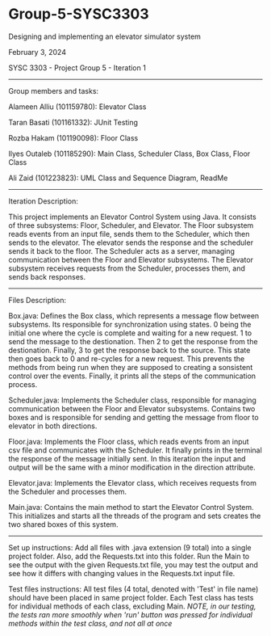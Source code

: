 # Group-5-SYSC3303
Designing and implementing  an elevator simulator system 

February 3, 2024 

SYSC 3303 - Project Group 5 - Iteration 1

------------------------------------------------------------------------------------------------------
Group members and tasks:


Alameen Alliu (101159780): Elevator Class

Taran Basati (101161332): JUnit Testing

Rozba Hakam (101190098): Floor Class 

Ilyes Outaleb (101185290): Main Class, Scheduler Class, Box Class, Floor Class 

Ali Zaid (101223823): UML Class and Sequence Diagram, ReadMe

------------------------------------------------------------------------------------------------------------------------------------------

Iteration Description: 

This project implements an Elevator Control System using Java. It consists of three subsystems: Floor, Scheduler, and Elevator. The Floor subsystem reads events from an input file, sends them to the Scheduler, which then sends to the elevator. The elevator sends the response and the scheduler sends it back to the floor. The Scheduler acts as a server, managing communication between the Floor and Elevator subsystems. The Elevator subsystem receives requests from the Scheduler, processes them, and sends back responses.

------------------------------------------------------------------------------------------------------------------------------------------

Files Description:

Box.java: Defines the Box class, which represents a message flow between subsystems. Its responsible for synchronization using states. 0 being the initial one where the cycle is complete and waiting for a new request. 1 to send the message to the destionation. Then 2 to get the response from the destionation. Finally, 3 to get the response back to the source. This state then goes back to 0 and re-cycles for a new request. This prevents the methods from being run when they are supposed to creating a sonsistent control over the events. Finally, it prints all the steps of the communication process.

Scheduler.java: Implements the Scheduler class, responsible for managing communication between the Floor and Elevator subsystems. Contains two boxes and is responsible for sending and getting the message from floor to elevator in both directions.

Floor.java: Implements the Floor class, which reads events from an input csv file and communicates with the Scheduler. It finally prints in the terminal the response
of the message initially sent. In this iteration the input and output will be the same with a minor modification in the direction attribute.

Elevator.java: Implements the Elevator class, which receives requests from the Scheduler and processes them.

Main.java: Contains the main method to start the Elevator Control System. This initializes and starts all the threads of the program and sets creates the two shared boxes of this system.

------------------------------------------------------------------------------------------------------------------------------------------
Set up instructions:
Add all files with .java extension (9 total) into a single project folder. Also, add the Requests.txt into this folder. Run the Main to see the output with the given Requests.txt file, you may test the output and see how it differs with changing values in the Requests.txt input file.

Test files instructions:
All test files (4 total, denoted with 'Test' in file name) should have been placed in same project folder. Each Test class has tests for individual methods of each class, excluding Main. *NOTE, in our testing, the tests ran more smoothly when 'run' button was pressed for individual methods within the test class, and not all at once*

